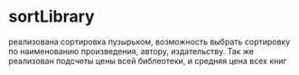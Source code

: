 # sortLibrary
реализована сортировка пузырьком, возможность выбрать сортировку по наименованию произведения, автору, издательству. Так же реализован подсчеты цены всей библеотеки, и средняя цена всех книг

